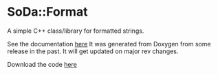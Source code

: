 # SoDa::Format

A simple C++ class/library for formatted strings. 

See the documentation [here](https://kb1vc.github.io/SoDaFormat/index.html)
It was generated from Doxygen from some release in the past. It will get
updated on major rev changes. 

Download the code [here](https://github.com/kb1vc/SoDaFormat)


